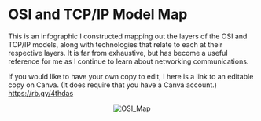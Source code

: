 # OSI and TCP/IP Model Map
This is an infographic I constructed mapping out the layers of the OSI and TCP/IP models, along with technologies that relate to each at their respective layers. It is far from exhaustive, but has become a useful reference for me as I continue to learn about networking communications. 

If you would like to have your own copy to edit, I here is a link to an editable copy on Canva. (It does require that you have a Canva account.)
https://rb.gy/4thdas

<p align="center">
<img src="https://imgur.com/kXaedrT.png" alt="OSI_Map"/>
</p>
